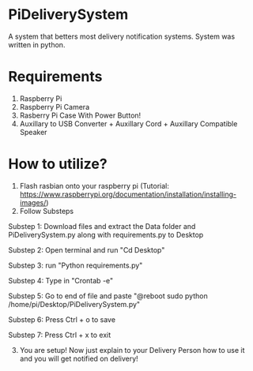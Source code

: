 # PiDeliverySystem
A system that betters most delivery notification systems. System was written in python.

# Requirements
1. Raspberry Pi
2. Raspberry Pi Camera
3. Rasberry Pi Case With Power Button!
4. Auxillary to USB Converter + Auxillary Cord + Auxillary Compatible Speaker

# How to utilize?
1. Flash rasbian onto your raspberry pi (Tutorial: https://www.raspberrypi.org/documentation/installation/installing-images/)
2. Follow Substeps

  Substep 1: Download files and extract the Data folder and PiDeliverySystem.py along with requirements.py to Desktop
  
  Substep 2: Open terminal and run "Cd Desktop"
  
  Substep 3: run "Python requirements.py"
  
  Substep 4: Type in "Crontab -e"
  
  Substep 5: Go to end of file and paste "@reboot sudo python /home/pi/Desktop/PiDeliverySystem.py"
  
  Substep 6: Press Ctrl + o to save
  
  Substep 7: Press Ctrl + x to exit
  
 3. You are setup! Now just explain to your Delivery Person how to use it and you will get notified on delivery!
